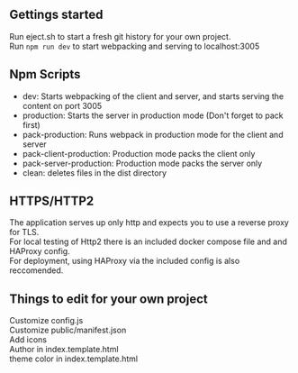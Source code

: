 ## Gettings started
Run eject.sh to start a fresh git history for your own project.<br>
Run ```npm run dev``` to start webpacking and serving to localhost:3005<br>

## Npm Scripts
 - dev: Starts webpacking of the client and server, and starts serving the content on port 3005
 - production: Starts the server in production mode (Don't forget to pack first)
 - pack-production: Runs webpack in production mode for the client and server
 - pack-client-production: Production mode packs the client only
 - pack-server-production: Production mode packs the server only
 - clean: deletes files in the dist directory

## HTTPS/HTTP2
The application serves up only http and expects you to use a reverse proxy for TLS.<br>
For local testing of Http2 there is an included docker compose file and and HAProxy config.<br>
For deployment, using HAProxy via the included config is also reccomended.<br>

## Things to edit for your own project
Customize config.js<br>
Customize public/manifest.json<br>
Add icons<br>
Author in index.template.html<br>
theme color in index.template.html<br>
